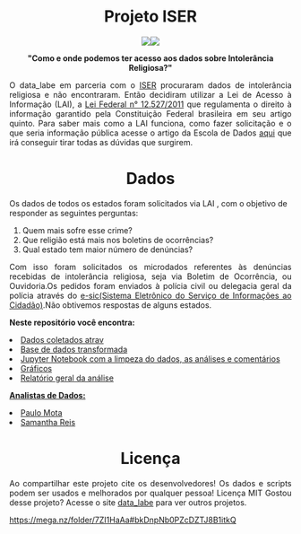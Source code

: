 <h1 align= "center">Projeto ISER</h1>

<p align= "center"><img src = https://img.shields.io/badge/Python-100%25-lightgrey</img><img src = https://img.shields.io/badge/license-MIT-green</img></p>

<p align= "center"><b>"Como e onde podemos ter acesso aos dados sobre Intolerância Religiosa?"</b></p>

<p align= "justify">O data_labe em parceria com o <a href = https://www.iser.org.br>ISER</a> procuraram dados de intolerância religiosa e não encontraram. Então decidiram utilizar a Lei de Acesso à Informação (LAI), a <a href = https://www.planalto.gov.br/ccivil_03/_ato2011-2014/2011/lei/l12527.htm>Lei Federal n° 12.527/2011</a> que regulamenta o direito à informação garantido pela Constituição Federal brasileira em seu artigo quinto. Para saber mais como a LAI funciona, como fazer solicitação e o que seria informação pública acesse o artigo da Escola de Dados <a href = https://escoladedados.org/tutoriais/solicitando-dados-via-lei-de-acesso-a-informacao/>aqui</a> que irá conseguir tirar todas as dúvidas que surgirem.</p>

<p><h1 align= "center"> Dados</h1></p
<p align= "justify">Os dados de todos os estados foram solicitados via LAI , com o objetivo de responder as seguintes perguntas:</p>
<ol>
<li>Quem mais sofre esse crime?</li>
<li>Que religião está mais nos boletins de ocorrências?</li>
<li>Qual estado tem maior número de denúncias?</li>
</ol>
<p align= "justify">Com isso foram solicitados os microdados referentes às denúncias recebidas de intolerância religiosa, seja via Boletim de Ocorrência, ou Ouvidoria.Os pedidos foram enviados à polícia civil ou delegacia geral da polícia através do <a href = https://esic.cfp.org.br/sistema/site/index.html?ReturnUrl=%2fsistema>e-sic(Sistema Eletrônico do Serviço de Informações ao Cidadão)</a>.Não obtivemos respostas de alguns estados.</p>

<p align= "justify"><b>Neste repositório você encontra:</b></p>
<p>
<li><a href= https://mega.nz/folder/7ZI1HaAa#bkDnpNb0PZcDZTJ8B1itkQ>Dados coletados atrav</li>
<li>Base de dados transformada </li>
<li>Jupyter Notebook com a limpeza do dados, as análises e comentários</li>
<li>Gráficos</li>
<li>Relatório geral da análise</li>

</p>

<p align= "justify"><b>Analistas de Dados:</b></p>

<li><a href= https://github.com/polinhobr>Paulo Mota</a></li>
<li><a href= https://github.com/SamanthaReiis>Samantha Reis</a></li>


<p><h1 align= "center">Licença</h1></p>

<p align= "justify">Ao compartilhar este projeto cite os desenvolvedores!
Os dados e scripts podem ser usados e melhorados por qualquer pessoa! Licença MIT
Gostou desse projeto? Acesse o site <a href = https://datalabe.org>data_labe</a> para ver outros projetos.</p>

https://mega.nz/folder/7ZI1HaAa#bkDnpNb0PZcDZTJ8B1itkQ
